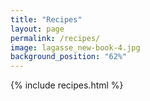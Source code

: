 ```yaml
---
title: "Recipes"
layout: page
permalink: /recipes/
image: lagasse_new-book-4.jpg
background_position: "62%"
---
```

{% include recipes.html %}